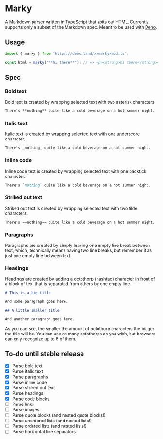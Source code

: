 # Marky

A Markdown parser written in TypeScript that spits out HTML. Currently supports
only a subset of the Markdown spec. Meant to be used with
[Deno](https://deno.land).

## Usage

```typescript
import { marky } from "https://deno.land/x/marky/mod.ts";

const html = marky("**hi there**"); // => <p><strong>hi there</strong></p>
```

## Spec

### Bold text

Bold text is created by wrapping selected text with two asterisk characters.

```markdown
There's **nothing** quite like a cold beverage on a hot summer night.
```

### Italic text

Italic text is created by wrapping selected text with one underscore character.

```markdown
There's _nothing_ quite like a cold beverage on a hot summer night.
```

### Inline code

Inline code text is created by wrapping selected text with one backtick
character.

```markdown
There's `nothing` quite like a cold beverage on a hot summer night.
```

### Striked out text

Striked out text is created by wrapping selected text with two tilde characters.

```markdown
There's ~~nothing~~ quite like a cold beverage on a hot summer night.
```

### Paragraphs

Paragraphs are created by simply leaving one empty line break between text,
which, technically means having two line breaks, but remember it as just one
empty line between text.

### Headings

Headings are created by adding a octothorp (hashtag) character in front of a
block of text that is separated from others by one empty line.

```markdown
# This is a big title

And some paragraph goes here.

## A little smaller title

And another paragraph goes here.
```

As you can see, the smaller the amount of octothorp characters the bigger the
title will be. You can use as many octothorps as you wish, but browsers can only
recognize up to 6 of them.

## To-do until stable release

- [x] Parse bold text
- [x] Parse italic text
- [x] Parse paragraphs
- [x] Parse inline code
- [x] Parse striked out text
- [x] Parse headings
- [x] Parse code blocks
- [ ] Parse links
- [ ] Parse images
- [ ] Parse quote blocks (and nested quote blocks!)
- [ ] Parse unordered lists (and nested lists!)
- [ ] Parse ordered lists (and nested lists!)
- [ ] Parse horizontal line separators
